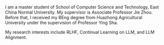 I am a master student of School of Computer Science and Technology, East China Normal University. My supervisor is Associate Professor Jie Zhou. Before that, I received my BEng degree from Huazhong Agricultural University under the supervision of Professor Ying Sha.

My research interests include RLHF, Continual Learning on LLM, and LLM Alignment.
